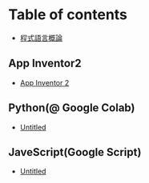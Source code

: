 # Table of contents

* [程式語言概論](README.md)

## App Inventor2 <a id="app-inventor"></a>

* [App Inventor 2](app-inventor/gai-shu.md)

## Python\(@ Google Colab\) <a id="python-google-colab-1"></a>

* [Untitled](python-google-colab-1/untitled.md)

## JaveScript\(Google Script\) <a id="javescript-google-script-1"></a>

* [Untitled](javescript-google-script-1/untitled.md)

